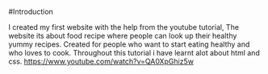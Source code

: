 #Introduction


I created my first website with the help from the youtube tutorial,
The website its about food recipe where people can look up their healthy yummy recipes.
Created for people who want to start eating healthy and who loves to cook.
Throughout this tutorial i have learnt alot about html and css. 
https://www.youtube.com/watch?v=QA0XpGhiz5w
